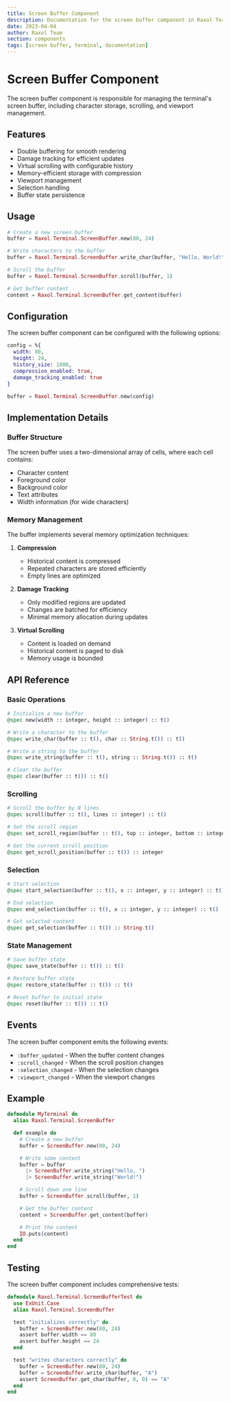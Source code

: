 ```yaml
---
title: Screen Buffer Component
description: Documentation for the screen buffer component in Raxol Terminal Emulator
date: 2023-04-04
author: Raxol Team
section: components
tags: [screen buffer, terminal, documentation]
---
```


# Screen Buffer Component

The screen buffer component is responsible for managing the terminal's screen buffer, including character storage, scrolling, and viewport management.

## Features

- Double buffering for smooth rendering
- Damage tracking for efficient updates
- Virtual scrolling with configurable history
- Memory-efficient storage with compression
- Viewport management
- Selection handling
- Buffer state persistence

## Usage

```elixir
# Create a new screen buffer
buffer = Raxol.Terminal.ScreenBuffer.new(80, 24)

# Write characters to the buffer
buffer = Raxol.Terminal.ScreenBuffer.write_char(buffer, "Hello, World!")

# Scroll the buffer
buffer = Raxol.Terminal.ScreenBuffer.scroll(buffer, 1)

# Get buffer content
content = Raxol.Terminal.ScreenBuffer.get_content(buffer)
```

## Configuration

The screen buffer component can be configured with the following options:

```elixir
config = %{
  width: 80,
  height: 24,
  history_size: 1000,
  compression_enabled: true,
  damage_tracking_enabled: true
}

buffer = Raxol.Terminal.ScreenBuffer.new(config)
```

## Implementation Details

### Buffer Structure

The screen buffer uses a two-dimensional array of cells, where each cell contains:

- Character content
- Foreground color
- Background color
- Text attributes
- Width information (for wide characters)

### Memory Management

The buffer implements several memory optimization techniques:

1. **Compression**
   - Historical content is compressed
   - Repeated characters are stored efficiently
   - Empty lines are optimized

2. **Damage Tracking**
   - Only modified regions are updated
   - Changes are batched for efficiency
   - Minimal memory allocation during updates

3. **Virtual Scrolling**
   - Content is loaded on demand
   - Historical content is paged to disk
   - Memory usage is bounded

## API Reference

### Basic Operations

```elixir
# Initialize a new buffer
@spec new(width :: integer, height :: integer) :: t()

# Write a character to the buffer
@spec write_char(buffer :: t(), char :: String.t()) :: t()

# Write a string to the buffer
@spec write_string(buffer :: t(), string :: String.t()) :: t()

# Clear the buffer
@spec clear(buffer :: t()) :: t()
```

### Scrolling

```elixir
# Scroll the buffer by N lines
@spec scroll(buffer :: t(), lines :: integer) :: t()

# Set the scroll region
@spec set_scroll_region(buffer :: t(), top :: integer, bottom :: integer) :: t()

# Get the current scroll position
@spec get_scroll_position(buffer :: t()) :: integer
```

### Selection

```elixir
# Start selection
@spec start_selection(buffer :: t(), x :: integer, y :: integer) :: t()

# End selection
@spec end_selection(buffer :: t(), x :: integer, y :: integer) :: t()

# Get selected content
@spec get_selection(buffer :: t()) :: String.t()
```

### State Management

```elixir
# Save buffer state
@spec save_state(buffer :: t()) :: t()

# Restore buffer state
@spec restore_state(buffer :: t()) :: t()

# Reset buffer to initial state
@spec reset(buffer :: t()) :: t()
```

## Events

The screen buffer component emits the following events:

- `:buffer_updated` - When the buffer content changes
- `:scroll_changed` - When the scroll position changes
- `:selection_changed` - When the selection changes
- `:viewport_changed` - When the viewport changes

## Example

```elixir
defmodule MyTerminal do
  alias Raxol.Terminal.ScreenBuffer

  def example do
    # Create a new buffer
    buffer = ScreenBuffer.new(80, 24)

    # Write some content
    buffer = buffer
      |> ScreenBuffer.write_string("Hello, ")
      |> ScreenBuffer.write_string("World!")

    # Scroll down one line
    buffer = ScreenBuffer.scroll(buffer, 1)

    # Get the buffer content
    content = ScreenBuffer.get_content(buffer)

    # Print the content
    IO.puts(content)
  end
end
```

## Testing

The screen buffer component includes comprehensive tests:

```elixir
defmodule Raxol.Terminal.ScreenBufferTest do
  use ExUnit.Case
  alias Raxol.Terminal.ScreenBuffer

  test "initializes correctly" do
    buffer = ScreenBuffer.new(80, 24)
    assert buffer.width == 80
    assert buffer.height == 24
  end

  test "writes characters correctly" do
    buffer = ScreenBuffer.new(80, 24)
    buffer = ScreenBuffer.write_char(buffer, "A")
    assert ScreenBuffer.get_char(buffer, 0, 0) == "A"
  end
end
``` 